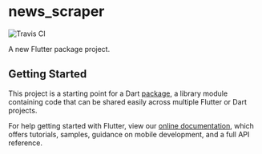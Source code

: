 # news_scraper

![Travis CI](https://travis-ci.com/rizentium/news_scraper.svg?token=yM9ZVGcTF3GLzN1Z2CGh&branch=master)

A new Flutter package project.

## Getting Started

This project is a starting point for a Dart
[package](https://flutter.dev/developing-packages/),
a library module containing code that can be shared easily across
multiple Flutter or Dart projects.

For help getting started with Flutter, view our
[online documentation](https://flutter.dev/docs), which offers tutorials,
samples, guidance on mobile development, and a full API reference.
